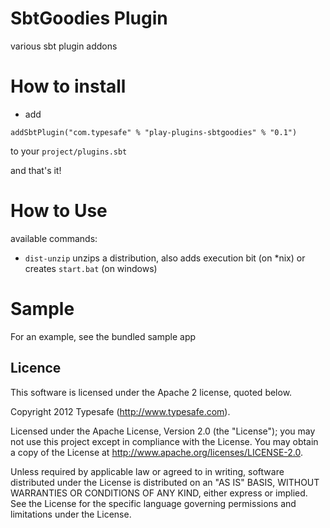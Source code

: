 # SbtGoodies Plugin

various sbt plugin addons

# How to install

* add 
```
addSbtPlugin("com.typesafe" % "play-plugins-sbtgoodies" % "0.1")
``` 
to your ```project/plugins.sbt```

and that's it!

# How to Use

available commands:

* ```dist-unzip``` unzips a distribution, also adds execution bit (on
  *nix) or creates ```start.bat``` (on windows)

# Sample

For an example, see the bundled sample app

## Licence

This software is licensed under the Apache 2 license, quoted below.

Copyright 2012 Typesafe (http://www.typesafe.com).

Licensed under the Apache License, Version 2.0 (the "License"); you may not use this project except in compliance with the License. You may obtain a copy of the License at http://www.apache.org/licenses/LICENSE-2.0.

Unless required by applicable law or agreed to in writing, software distributed under the License is distributed on an "AS IS" BASIS, WITHOUT WARRANTIES OR CONDITIONS OF ANY KIND, either express or implied. See the License for the specific language governing permissions and limitations under the License.
